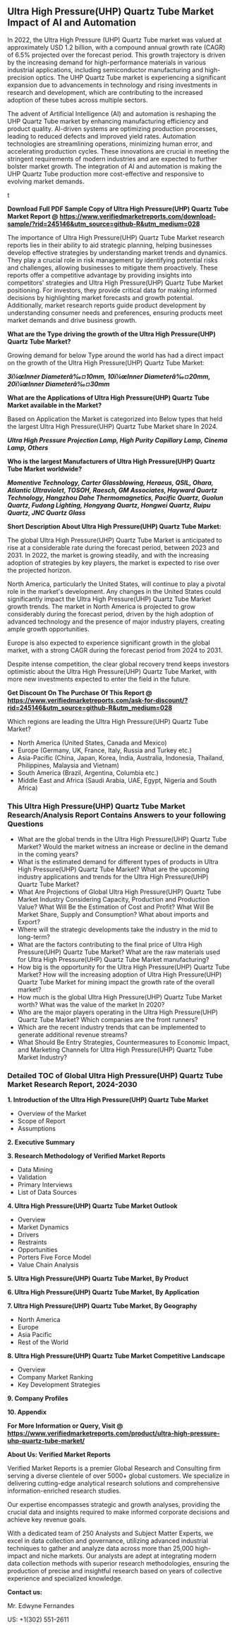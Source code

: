 <h2>Ultra High Pressure(UHP) Quartz Tube Market Impact of AI and Automation</h2><p>In 2022, the Ultra High Pressure (UHP) Quartz Tube market was valued at approximately USD 1.2 billion, with a compound annual growth rate (CAGR) of 6.5% projected over the forecast period. This growth trajectory is driven by the increasing demand for high-performance materials in various industrial applications, including semiconductor manufacturing and high-precision optics. The UHP Quartz Tube market is experiencing a significant expansion due to advancements in technology and rising investments in research and development, which are contributing to the increased adoption of these tubes across multiple sectors.</p><p>The advent of Artificial Intelligence (AI) and automation is reshaping the UHP Quartz Tube market by enhancing manufacturing efficiency and product quality. AI-driven systems are optimizing production processes, leading to reduced defects and improved yield rates. Automation technologies are streamlining operations, minimizing human error, and accelerating production cycles. These innovations are crucial in meeting the stringent requirements of modern industries and are expected to further bolster market growth. The integration of AI and automation is making the UHP Quartz Tube production more cost-effective and responsive to evolving market demands.</p>t</p><p id="" class=""><strong>Download Full PDF Sample Copy of Ultra High Pressure(UHP) Quartz Tube Market Report @ <a href="https://www.verifiedmarketreports.com/download-sample/?rid=245146&utm_source=github-R&utm_medium=028" target="_blank">https://www.verifiedmarketreports.com/download-sample/?rid=245146&utm_source=github-R&utm_medium=028</a></strong></p><p>The importance of&nbsp;Ultra High Pressure(UHP) Quartz Tube Market research reports lies in their ability to aid strategic planning, helping businesses develop effective strategies by understanding market trends and dynamics. They play a crucial role in risk management by identifying potential risks and challenges, allowing businesses to mitigate them proactively. These reports offer a competitive advantage by providing insights into competitors' strategies and Ultra High Pressure(UHP) Quartz Tube Market positioning. For investors, they provide critical data for making informed decisions by highlighting market forecasts and growth potential. Additionally, market research reports guide product development by understanding consumer needs and preferences, ensuring products meet market demands and drive business growth.</p><p><strong>What are the&nbsp;Type driving the growth of the Ultra High Pressure(UHP) Quartz Tube Market?</strong></p><p id="" class="">Growing demand for below Type around the world has had a direct impact on the growth of the Ultra High Pressure(UHP) Quartz Tube Market:</p><em><strong>3ï¼œInner Diameterâ‰¤10mm, 10ï¼œInner Diameterâ‰¤20mm, 20ï¼œInner Diameterâ‰¤30mm</strong></em></p><strong>What are the&nbsp;Applications&nbsp;of Ultra High Pressure(UHP) Quartz Tube Market available in the Market?</strong></p><p id="" class="">Based on Application the Market is categorized into Below types that held the largest Ultra High Pressure(UHP) Quartz Tube Market share In 2024.</p><em><strong>Ultra High Pressure Projection Lamp, High Purity Capillary Lamp, Cinema Lamp, Others</strong></em></p><strong>Who is the largest Manufacturers of Ultra High Pressure(UHP) Quartz Tube Market worldwide?</strong></p><p><em><strong>Momentive Technology, Carter Glassblowing, Heraeus, QSIL, Ohara, Atlantic Ultraviolet, TOSOH, Raesch, GM Associates, Hayward Quartz Technology, Hangzhou Dahe Thermomagnetics, Pacific Quartz, Guolun Quartz, Fudong Lighting, Hongyang Quartz, Hongwei Quartz, Ruipu Quartz, JNC Quartz Glass</strong></em></p><p id="" class=""><strong>Short Description About Ultra High Pressure(UHP) Quartz Tube Market:</strong></p><p>The global Ultra High Pressure(UHP) Quartz Tube Market is anticipated to rise at a considerable rate during the forecast period, between 2023 and 2031. In 2022, the market is growing steadily, and with the increasing adoption of strategies by key players, the market is expected to rise over the projected horizon.</p><p>North America, particularly the United States, will continue to play a pivotal role in the market's development. Any changes in the United States could significantly impact the Ultra High Pressure(UHP) Quartz Tube Market growth trends. The market in North America is projected to grow considerably during the forecast period, driven by the high adoption of advanced technology and the presence of major industry players, creating ample growth opportunities.</p><p>Europe is also expected to experience significant growth in the global market, with a strong CAGR during the forecast period from 2024 to 2031.</p><p>Despite intense competition, the clear global recovery trend keeps investors optimistic about the Ultra High Pressure(UHP) Quartz Tube Market, with more new investments expected to enter the field in the future.</p><p id="" class=""><strong>Get Discount On The Purchase Of This Report @ <a href="https://www.verifiedmarketreports.com/ask-for-discount/?rid=245146&utm_source=github-R&utm_medium=028" target="_blank">https://www.verifiedmarketreports.com/ask-for-discount/?rid=245146&utm_source=github-R&utm_medium=028</a></strong></p>Which regions are leading the Ultra High Pressure(UHP) Quartz Tube Market?</p><ul><li>North America (United States, Canada and Mexico)</li><li>Europe (Germany, UK, France, Italy, Russia and Turkey etc.)</li><li>Asia-Pacific (China, Japan, Korea, India, Australia, Indonesia, Thailand, Philippines, Malaysia and Vietnam)</li><li>South America (Brazil, Argentina, Columbia etc.)</li><li>Middle East and Africa (Saudi Arabia, UAE, Egypt, Nigeria and South Africa)</li></ul><h3 id="" class="">This Ultra High Pressure(UHP) Quartz Tube Market Research/Analysis Report Contains Answers to your following Questions</h3><ul><li>What are the global trends in the Ultra High Pressure(UHP) Quartz Tube Market? Would the market witness an increase or decline in the demand in the coming years?</li><li>What is the estimated demand for different types of products in Ultra High Pressure(UHP) Quartz Tube Market? What are the upcoming industry applications and trends for the Ultra High Pressure(UHP) Quartz Tube Market?</li><li>What Are Projections of Global Ultra High Pressure(UHP) Quartz Tube Market Industry Considering Capacity, Production and Production Value? What Will Be the Estimation of Cost and Profit? What Will Be Market Share, Supply and Consumption? What about imports and Export?</li><li>Where will the strategic developments take the industry in the mid to long-term?</li><li>What are the factors contributing to the final price of Ultra High Pressure(UHP) Quartz Tube Market? What are the raw materials used for Ultra High Pressure(UHP) Quartz Tube Market manufacturing?</li><li>How big is the opportunity for the Ultra High Pressure(UHP) Quartz Tube Market? How will the increasing adoption of Ultra High Pressure(UHP) Quartz Tube Market for mining impact the growth rate of the overall market?</li><li>How much is the global Ultra High Pressure(UHP) Quartz Tube Market worth? What was the value of the market In 2020?</li><li>Who are the major players operating in the Ultra High Pressure(UHP) Quartz Tube Market? Which companies are the front runners?</li><li>Which are the recent industry trends that can be implemented to generate additional revenue streams?</li><li>What Should Be Entry Strategies, Countermeasures to Economic Impact, and Marketing Channels for Ultra High Pressure(UHP) Quartz Tube Market Industry?</li></ul><h3 id="" class="">Detailed TOC of Global Ultra High Pressure(UHP) Quartz Tube Market Research Report, 2024-2030</h3><p id="" class=""><strong>1. Introduction of the Ultra High Pressure(UHP) Quartz Tube Market</strong></p><ul><li>Overview of the Market</li><li>Scope of Report</li><li>Assumptions</li></ul><p id="" class=""><strong>2. Executive Summary</strong></p><p id="" class=""><strong>3. Research Methodology of Verified Market Reports</strong></p><ul><li>Data Mining</li><li>Validation</li><li>Primary Interviews</li><li>List of Data Sources</li></ul><p id="" class=""><strong>4. Ultra High Pressure(UHP) Quartz Tube Market Outlook</strong></p><ul><li>Overview</li><li>Market Dynamics</li><li>Drivers</li><li>Restraints</li><li>Opportunities</li><li>Porters Five Force Model</li><li>Value Chain Analysis</li></ul><p id="" class=""><strong>5. Ultra High Pressure(UHP) Quartz Tube Market, By Product</strong></p><p id="" class=""><strong>6. Ultra High Pressure(UHP) Quartz Tube Market, By Application</strong></p><p id="" class=""><strong>7. Ultra High Pressure(UHP) Quartz Tube Market, By Geography</strong></p><ul><li>North America</li><li>Europe</li><li>Asia Pacific</li><li>Rest of the World</li></ul><p id="" class=""><strong>8. Ultra High Pressure(UHP) Quartz Tube Market Competitive Landscape</strong></p><ul><li>Overview</li><li>Company Market Ranking</li><li>Key Development Strategies</li></ul><p id="" class=""><strong>9. Company Profiles</strong></p><p id="" class=""><strong>10. Appendix</strong></p><p id="" class=""><strong>For More Information or Query, Visit @ <a href="https://www.verifiedmarketreports.com/product/ultra-high-pressure-uhp-quartz-tube-market/" target="_blank">https://www.verifiedmarketreports.com/product/ultra-high-pressure-uhp-quartz-tube-market/</a></strong></p><p id="" class=""><strong>About Us: Verified Market Reports</strong></p><p id="" class="">Verified Market Reports is a premier Global Research and Consulting firm serving a diverse clientele of over 5000+ global customers. We specialize in delivering cutting-edge analytical research solutions and comprehensive information-enriched research studies.</p><p id="" class="">Our expertise encompasses strategic and growth analyses, providing the crucial data and insights required to make informed corporate decisions and achieve key revenue goals.</p><p id="" class="">With a dedicated team of 250 Analysts and Subject Matter Experts, we excel in data collection and governance, utilizing advanced industrial techniques to gather and analyze data across more than 25,000 high-impact and niche markets. Our analysts are adept at integrating modern data collection methods with superior research methodologies, ensuring the production of precise and insightful research based on years of collective experience and specialized knowledge.</p><p id="" class=""><strong>Contact us:</strong></p><p id="" class="">Mr. Edwyne Fernandes</p><p id="" class="">US: +1(302) 551-2611</p>